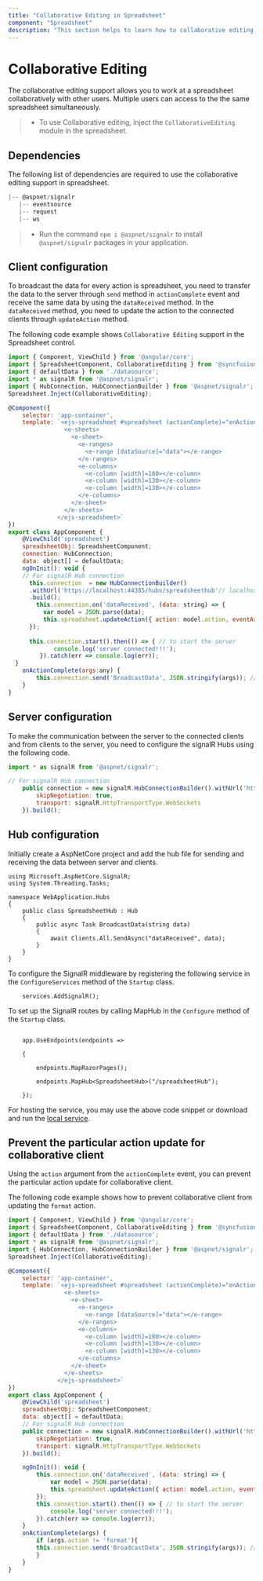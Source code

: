 ```yaml
---
title: "Collaborative Editing in Spreadsheet"
component: "Spreadsheet"
description: "This section helps to learn how to collaborative editing in Spreadsheet control"
---
```


# Collaborative Editing

The collaborative editing support allows you to work at a spreadsheet collaboratively with other users. Multiple users can access to the the same spreadsheet simultaneously.

> * To use Collaborative editing, inject the `CollaborativeEditing` module in the spreadsheet.

## Dependencies

The following list of dependencies are required to use the collaborative editing support in spreadsheet.

```js
|-- @aspnet/signalr
   |-- eventsource
   |-- request
   |-- ws

```

> * Run the command `npm i @aspnet/signalr` to install `@aspnet/signalr` packages in your application.

## Client configuration

To broadcast the data for every action is spreadsheet, you need to transfer the data to the server through `send` method in `actionComplete` event and receive the same data by using the `dataReceived` method. In the `dataReceived` method, you need to update the action to the connected clients through `updateAction` method.

The following code example shows `Collaborative Editing` support in the Spreadsheet control.

```javascript
import { Component, ViewChild } from '@angular/core';
import { SpreadsheetComponent, CollaborativeEditing } from '@syncfusion/ej2-angular-spreadsheet';
import { defaultData } from './datasource';
import * as signalR from '@aspnet/signalr';
import { HubConnection, HubConnectionBuilder } from '@aspnet/signalr';
Spreadsheet.Inject(CollaborativeEditing);

@Component({
    selector: 'app-container',
    template: `<ejs-spreadsheet #spreadsheet (actionComplete)="onActionComplete()">
                <e-sheets>
                  <e-sheet>
                    <e-ranges>
                      <e-range [dataSource]="data"></e-range>
                    </e-ranges>
                    <e-columns>
                      <e-column [width]=180></e-column>
                      <e-column [width]=130></e-column>
                      <e-column [width]=130></e-column>
                    </e-columns>
                  </e-sheet>
                </e-sheets>
              </ejs-spreadsheet>`
})
export class AppComponent {
    @ViewChild('spreadsheet')
    spreadsheetObj: SpreadsheetComponent;
    connection: HubConnection;
    data: object[] = defaultData;
    ngOnInit(): void {
    // For signalR Hub connection
      this.connection  = new HubConnectionBuilder()  
      .withUrl('https://localhost:44385/hubs/spreadsheethub'// localhost from AspNetCore service  
      .build();
        this.connection.on('dataReceived', (data: string) => {
          var model = JSON.parse(data);
          this.spreadsheet.updateAction({ action: model.action, eventArgs: model.eventArgs }); // update the action to the connected clients
      });
  
      this.connection.start().then(() => { // to start the server
             console.log('server connected!!!');
         }).catch(err => console.log(err));
  }
    onActionComplete(args:any) {
        this.connection.send('BroadcastData', JSON.stringify(args)); // send the action data to the server
    }
}
```

## Server configuration

To make the communication between the server to the connected clients and from clients to the server, you need to configure the signalR Hubs using the following code.

```js
import * as signalR from '@aspnet/signalr';

// For signalR Hub connection
    public connection = new signalR.HubConnectionBuilder().withUrl('https://localhost:44385/hubs/spreadsheethub', { // localhost from AspNetCore service
        skipNegotiation: true,
        transport: signalR.HttpTransportType.WebSockets
    }).build();
```

## Hub configuration

Initially create a AspNetCore project and add the hub file for sending and receiving the data between server and clients.

```javascipt
using Microsoft.AspNetCore.SignalR;
using System.Threading.Tasks;

namespace WebApplication.Hubs
{
    public class SpreadsheetHub : Hub
    {
        public async Task BroadcastData(string data)
        {
            await Clients.All.SendAsync("dataReceived", data);
        }
    }
}
```

To configure the SignalR middleware by registering the following service in the `ConfigureServices` method of the `Startup` class.

```javascipt
    services.AddSignalR();
```

To set up the SignalR routes by calling MapHub in the `Configure` method of the `Startup` class.

```javascipt

    app.UseEndpoints(endpoints =>

    {

        endpoints.MapRazorPages();

        endpoints.MapHub<SpreadsheetHub>("/spreadsheetHub");

    });
```

For hosting the service, you may use the above code snippet or download and run the [local service](https://www.syncfusion.com/downloads/support/directtrac/general/ze/WebApplication1377017438).

## Prevent the particular action update for collaborative client

Using the `action` argument from the `actionComplete` event, you can prevent the particular action update for collaborative client.

The following code example shows how to prevent collaborative client from updating the `format` action.

```javascript
import { Component, ViewChild } from '@angular/core';
import { SpreadsheetComponent, CollaborativeEditing } from '@syncfusion/ej2-angular-spreadsheet';
import { defaultData } from './datasource';
import * as signalR from '@aspnet/signalr';
import { HubConnection, HubConnectionBuilder } from '@aspnet/signalr';
Spreadsheet.Inject(CollaborativeEditing);

@Component({
    selector: 'app-container',
    template: `<ejs-spreadsheet #spreadsheet (actionComplete)="onActionComplete()">
                <e-sheets>
                  <e-sheet>
                    <e-ranges>
                      <e-range [dataSource]="data"></e-range>
                    </e-ranges>
                    <e-columns>
                      <e-column [width]=180></e-column>
                      <e-column [width]=130></e-column>
                      <e-column [width]=130></e-column>
                    </e-columns>
                  </e-sheet>
                </e-sheets>
              </ejs-spreadsheet>`
})
export class AppComponent {
    @ViewChild('spreadsheet')
    spreadsheetObj: SpreadsheetComponent;
    data: object[] = defaultData;
    // For signalR Hub connection
    public connection = new signalR.HubConnectionBuilder().withUrl('https://localhost:44385/hubs/spreadsheethub', { // localhost from AspNetCore service
        skipNegotiation: true,
        transport: signalR.HttpTransportType.WebSockets
    }).build();

    ngOnInit(): void {
        this.connection.on('dataReceived', (data: string) => {
            var model = JSON.parse(data);
            this.spreadsheet.updateAction({ action: model.action, eventArgs: model.eventArgs }); // update the action to the connected clients
        });
        this.connection.start().then(() => { // to start the server
            console.log('server connected!!!');
        }).catch(err => console.log(err));
    }
    onActionComplete(args) {
        if (args.action != 'format'){
        this.connection.send('BroadcastData', JSON.stringify(args)); // send the action data to the server
        }
    }
}
```
